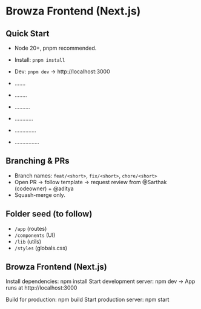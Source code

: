 # Browza Frontend (Next.js)

## Quick Start
- Node 20+, pnpm recommended.
- Install: `pnpm install`
- Dev: `pnpm dev` → http://localhost:3000

- .......
- ........
- ..........
- ............
- ..............
- ................

## Branching & PRs
- Branch names: `feat/<short>`, `fix/<short>`, `chore/<short>`
- Open PR → follow template → request review from @Sarthak (codeowner) + @aditya
- Squash-merge only.

## Folder seed (to follow)
- `/app` (routes)
- `/components` (UI)
- `/lib` (utils)
- `/styles` (globals.css)

## Browza Frontend (Next.js)

Install dependencies:
npm install
Start development server:
npm dev
→ App runs at http://localhost:3000

Build for production:
npm build
Start production server:
npm start
